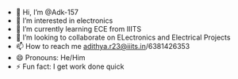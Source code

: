 - 👋 Hi, I’m @Adk-157
- 👀 I’m interested in electronics
- 🌱 I’m currently learning ECE from IIITS
- 💞️ I’m looking to collaborate on ELectronics and Electrical Projects
- 📫 How to reach me adithya.r23@iiits.in/6381426353
- 😄 Pronouns: He/Him
- ⚡ Fun fact: I get work done quick

<!---
Adk-157/Adk-157 is a ✨ special ✨ repository because its `README.md` (this file) appears on your GitHub profile.
You can click the Preview link to take a look at your changes.
--->
